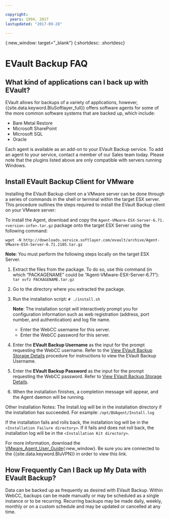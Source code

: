 ```yaml
---

copyright:
  years: 1994, 2017
lastupdated: "2017-09-28"

---
```

{:new_window: target="_blank"}
{:shortdesc: .shortdesc}

# EVault Backup FAQ

## What kind of applications can I back up with EVault?

EVault allows for backups of a variety of applications, however,  {{site.data.keyword.BluSoftlayer_full}} offers software agents for some of the more common software systems that are backed up, which include:

- Bare Metal Restore
- Microsoft SharePoint
- Microsoft SQL
- Oracle

Each agent is available as an add-on to your EVault Backup service.  To add an agent to your service, contact a member of our Sales team today. Please note that the plugins listed above are only compatible with servers running Windows. 

## Install EVault Backup Client for VMware

Installing the EVault Backup client on a VMware server can be done through a series of commands in the shell or terminal within the target ESX server. This procedure outlines the steps required to install the EVault Backup client on your VMware server:

To install the Agent, download and copy the `Agent-VMware-ESX-Server-6.71.<version-info>.tar.gz` package onto the target ESX Server using the following command:

`wget -N http://downloads.service.softlayer.com/evault/archive/Agent-VMware-ESX-Server-6.71.2105.tar.gz`

**Note**:  You must perform the following steps locally on the target ESX Server.

1. Extract the files from the package. To do so, use this command (in which “PACKAGENAME” could be “Agent-VMware-ESX-Server-6.71”):
    `tar xvfz PACKAGENAME.tar.gz`
2. Go to the directory where you extracted the package.
3. Run the installation script:
    `# ./install.sh`

    **Note**:  The installation script will interactively prompt you for configuration information such as web registration (address, port number, and authentication) and log file name.
     
    - Enter the WebCC username for this server.
    - Enter the WebCC password for this server.
     
4. Enter the **EVault Backup Username** as the input for the prompt requesting the WebCC username. Refer to the [View EVault Backup Storage Details](/docs/infrastructure/Backup/view-evault-backup-storage-details.html) procedure for instructions to view the EVault Backup Username.
5. Enter the **EVault Backup Password** as the input for the prompt requesting the WebCC password. Refer to [View EVault Backup Storage Details](/docs/infrastructure/Backup/view-evault-backup-storage-details.html).
6. When the installation finishes, a completion message will appear, and the Agent daemon will be running.


Other Installation Notes:
The Install.log will be in the installation directory if the installation has succeeded.
For example: `/opt/BUAgent/Install.log`

If the installation fails and rolls back, the installation log will be in the `<Installation Failure directory>`.
If it fails and does not roll back, the installation log will be in the `<Installation Kit directory>`.

For more information, download the [VMware_Agent_User_Guide](http://downloads.service.softlayer.com/evault/Documentation/VMware_Agent_User_Guide.pdf){:new_window}. Be sure you are connected to the  {{site.data.keyword.BluVPN}} in order to view this link.

## How Frequently Can I Back up My Data with EVault Backup?

Data can be backed up as frequently as desired with EVault Backup.  Within WebCC, backups can be made manually or may be scheduled as a single instance or to be recurring.  Recurring backups may be made daily, weekly, monthly or on a custom schedule and may be updated or cancelled at any time.
